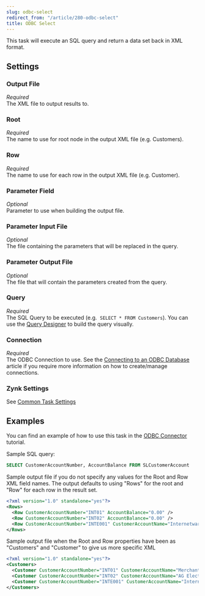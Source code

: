 ```yaml
---
slug: odbc-select
redirect_from: "/article/280-odbc-select"
title: ODBC Select
---
```

This task will execute an SQL query and return a data set back in XML format.

## Settings
### Output File
_Required_  
The XML file to output results to.

### Root
_Required_  
The name to use for root node in the output XML file (e.g. Customers).

### Row
_Required_  
The name to use for each row in the output XML file (e.g. Customer).

### Parameter Field
_Optional_  
Parameter to use when building the output file.

### Parameter Input File
_Optional_  
The file containing the parameters that will be replaced in the query.

### Parameter Output File
_Optional_  
The file that will contain the parameters created from the query.

### Query
_Required_  
The SQL Query to be executed (e.g. 	`SELECT * FROM Customers`).  You can use the [Query Designer](query-designer) to build the query visually.

### Connection
_Required_  
The ODBC Connection to use.  See the [Connecting to an ODBC Database](connecting-to-an-odbc-database) article if you require more information on how to create/manage connections.

### Zynk Settings
See [Common Task Settings](common-task-settings)

## Examples
You can find an example of how to use this task in the [ODBC Connector](odbc-connector) tutorial.

Sample SQL query:

```sql
SELECT CustomerAccountNumber, AccountBalance FROM SLCustomerAccount
```

Sample output file if you do not specify any values for the Root and Row XML field names. The output defaults to using "Rows" for the root and "Row" for each row in the result set.

```xml
<?xml version="1.0" standalone="yes"?>
<Rows>
  <Row CustomerAccountNumber="INT01" AccountBalance="0.00" />
  <Row CustomerAccountNumber="INT02" AccountBalance="0.00" />
  <Row CustomerAccountNumber="INTE001" CustomerAccountName="Internetware Limited" AccountBalance="0.00" CreditLimit="0.00"  />
</Rows>
```


Sample output file when the Root and Row properties have been as "Customers" and "Customer" to give us more specific XML

```xml
<?xml version="1.0" standalone="yes"?>
<Customers>
  <Customer CustomerAccountNumber="INT01" CustomerAccountName="Merchant Solutions plc" AccountBalance="0.00" CreditLimit="10000.00"  />
  <Customer CustomerAccountNumber="INT02" CustomerAccountName="AG Electronics Ltd"  AccountBalance="0.00" CreditLimit="10000.00"  />
  <Customer CustomerAccountNumber="INTE001" CustomerAccountName="Internetware Limited" AccountBalance="0.00" CreditLimit="0.00"  />
</Customers>
```